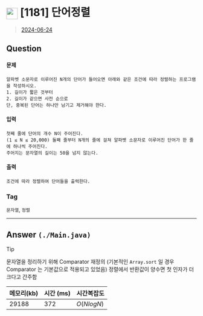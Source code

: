 # <img src="https://d2gd6pc034wcta.cloudfront.net/tier/6.svg" width="30" height="30" style="vertical-align: middle;"/> [1181] 단어정렬
> [2024-06-24](https://www.acmicpc.net/problem/1181)

## Question
#### 문제
``` 
알파벳 소문자로 이루어진 N개의 단어가 들어오면 아래와 같은 조건에 따라 정렬하는 프로그램을 작성하시오.
1. 길이가 짧은 것부터
2. 길이가 같으면 사전 순으로
단, 중복된 단어는 하나만 남기고 제거해야 한다.
```
#### 입력
``` 
첫째 줄에 단어의 개수 N이 주어진다.
(1 ≤ N ≤ 20,000) 둘째 줄부터 N개의 줄에 걸쳐 알파벳 소문자로 이루어진 단어가 한 줄에 하나씩 주어진다.
주어지는 문자열의 길이는 50을 넘지 않는다.
```
#### 출력
``` 
조건에 따라 정렬하여 단어들을 출력한다.
```

### Tag
`문자열`, `정렬`

--- 

## Answer `(./Main.java)`

> [!tip]
> 문자열을 정리하기 위해 Comparator 재정의 
> (기본적인 `Array.sort` 일 경우 Comparator 는 기본값으로 적용되고 있었음)
> 정렬에서 반환값이 양수면 첫 인자가 더 크다고 간주함


| 메모리(kb) | 시간  (ms) | 시간복잡도      |
|---------|----------|------------|
| 29188   | 372       | $O(NlogN)$ |
